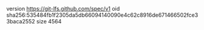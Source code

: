 version https://git-lfs.github.com/spec/v1
oid sha256:535484fb1f2305da5db66094140090e4c62c8916de671466502fce33baca2552
size 4564
